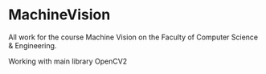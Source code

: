 # MachineVision
All work for the course Machine Vision on the Faculty of Computer Science &amp; Engineering.

Working with main library OpenCV2
